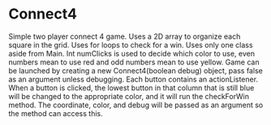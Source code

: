 # Connect4
Simple two player connect 4 game. Uses a 2D array to organize each square in the grid. Uses for loops to check for a win. Uses only one class aside from Main. Int numClicks is used to decide which color to use, even numbers mean to use red and odd numbers mean to use yellow. Game can be launched by creating a new Connect4(boolean debug) object, pass false as an argument unless debugging. Each button contains an actionListener. When a button is clicked, the lowest button in that column that is still blue will be changed to the appropriate color, and it will run the checkForWin method. The coordinate, color, and debug will be passed as an argument so the method can access this.
